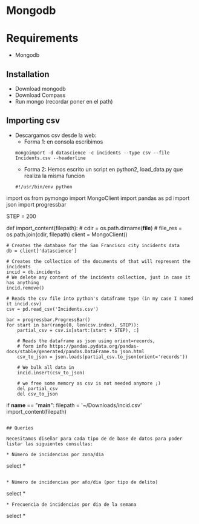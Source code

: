 # Mongodb

# Requirements
* Mongodb

## Installation
* Download mongodb
* Download Compass
* Run mongo (recordar poner en el path)

## Importing csv
* Descargamos csv desde la web:
  * Forma 1: en consola escribimos
  ```
  mongoimport -d datascience -c incidents --type csv --file Incidents.csv --headerline
  ```
  * Forma 2: Hemos escrito un script en python2, load_data.py que realiza la misma funcion
  ```
  #!/usr/bin/env python
import os
from pymongo import MongoClient
import pandas as pd
import json
import progressbar

STEP = 200


def import_content(filepath):
    # cdir = os.path.dirname(__file__)
    # file_res = os.path.join(cdir, filepath)
    client = MongoClient()

    # Creates the database for the San Francisco city incidents data
    db = client['datascience']

    # Creates the collection of the documents of that will represent the incidents
    incid = db.incidents
    # We delete any content of the incidents collection, just in case it has anything
    incid.remove()

    # Reads the csv file into python's dataframe type (in my case I named it incid.csv)
    csv = pd.read_csv('Incidents.csv')

    bar = progressbar.ProgressBar()
    for start in bar(range(0, len(csv.index), STEP)):
        partial_csv = csv.ix[start:(start + STEP), :]

        # Reads the dataframe as json using orient=records,
        # form info https://pandas.pydata.org/pandas-docs/stable/generated/pandas.DataFrame.to_json.html
        csv_to_json = json.loads(partial_csv.to_json(orient='records'))

        # We bulk all data in
        incid.insert(csv_to_json)

        # we free some memory as csv is not needed anymore ;)
        del partial_csv
        del csv_to_json


if __name__ == "__main__":
    filepath = '~/Downloads/incid.csv'
    import_content(filepath)
  
  ```

## Queries

Necesitamos diseñar para cada tipo de de base de datos para poder listar las siguientes consultas:

* Número de incidencias por zona/dia

```
select *
```

* Número de incidencias por año/dia (por tipo de delito)

```
select *
```
* Frecuencia de incidencias por dia de la semana

```
select *
```

